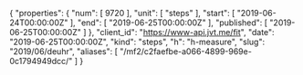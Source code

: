 {
  "properties": {
    "num": [
      9720
    ],
    "unit": [
      "steps"
    ],
    "start": [
      "2019-06-24T00:00:00Z"
    ],
    "end": [
      "2019-06-25T00:00:00Z"
    ],
    "published": [
      "2019-06-25T00:00:00Z"
    ]
  },
  "client_id": "https://www-api.jvt.me/fit",
  "date": "2019-06-25T00:00:00Z",
  "kind": "steps",
  "h": "h-measure",
  "slug": "2019/06/deuhr",
  "aliases": [
    "/mf2/c2faefbe-a066-4899-969e-0c1794949dcc/"
  ]
}
